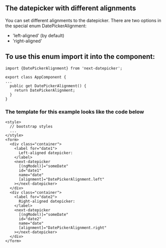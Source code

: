 ## The datepicker with different alignments

You can set different alignments to the datepicker.
There are two options in the special enum DatePickerAlignment:

- 'left-aligned' (by default)
- 'right-aligned'

## To use this enum import it into the component:

```
import {DatePickerAlignment} from 'next-datepicker';

export class AppComponent {
...
  public get DatePickerAlignment() {
    return DatePickerAlignment;
  }
}
```

### The template for this example looks like the code below

```
<style>
  // bootstrap styles
  ...
</style>
<form>
  <div class="container">
    <label for="date1">
      Left-aligned datepicker:
    </label>
    <next-datepicker
      [(ngModel)]="someDate"
      id="date1"
      name="date"
      [alignment]="DatePickerAlignment.left"
    ></next-datepicker>
  </div>
  <div class="container">
    <label for="date2">
      Right-aligned datepicker:
    </label>
    <next-datepicker
      [(ngModel)]="someDate"
      id="date2"
      name="date"
      [alignment]="DatePickerAlignment.right"
    ></next-datepicker>
  </div>
</form>
```
